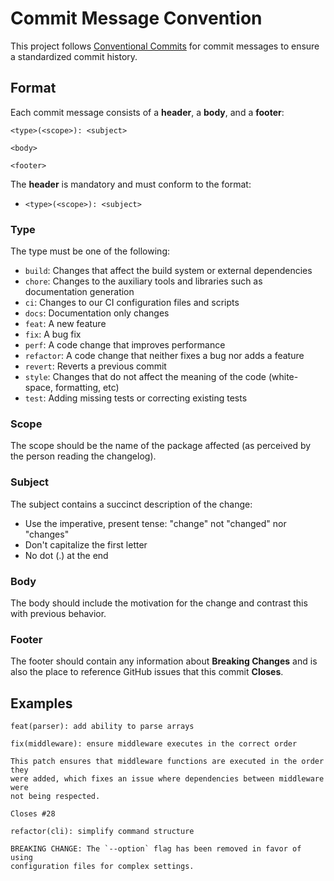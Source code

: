 # Commit Message Convention

This project follows [Conventional Commits](https://www.conventionalcommits.org/) for commit messages to ensure a standardized commit history.

## Format

Each commit message consists of a **header**, a **body**, and a **footer**:

```
<type>(<scope>): <subject>

<body>

<footer>
```

The **header** is mandatory and must conform to the format:
- `<type>(<scope>): <subject>`

### Type

The type must be one of the following:

- `build`: Changes that affect the build system or external dependencies
- `chore`: Changes to the auxiliary tools and libraries such as documentation generation
- `ci`: Changes to our CI configuration files and scripts
- `docs`: Documentation only changes
- `feat`: A new feature
- `fix`: A bug fix
- `perf`: A code change that improves performance
- `refactor`: A code change that neither fixes a bug nor adds a feature
- `revert`: Reverts a previous commit
- `style`: Changes that do not affect the meaning of the code (white-space, formatting, etc)
- `test`: Adding missing tests or correcting existing tests

### Scope

The scope should be the name of the package affected (as perceived by the person reading the changelog).

### Subject

The subject contains a succinct description of the change:
- Use the imperative, present tense: "change" not "changed" nor "changes"
- Don't capitalize the first letter
- No dot (.) at the end

### Body

The body should include the motivation for the change and contrast this with previous behavior.

### Footer

The footer should contain any information about **Breaking Changes** and is also the place to reference GitHub issues that this commit **Closes**.

## Examples

```
feat(parser): add ability to parse arrays
```

```
fix(middleware): ensure middleware executes in the correct order

This patch ensures that middleware functions are executed in the order they
were added, which fixes an issue where dependencies between middleware were
not being respected.

Closes #28
```

```
refactor(cli): simplify command structure

BREAKING CHANGE: The `--option` flag has been removed in favor of using
configuration files for complex settings.
``` 